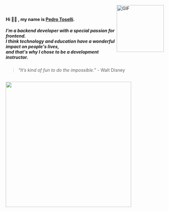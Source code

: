 <img align="right" alt="GIF" src="https://media.giphy.com/media/KzJkzjggfGN5Py6nkT/giphy.gif" width="150px" height="150px" > <br>

#### Hi 👋🏼 , my name is [Pedro Toselli](https://www.linkedin.com/in/phtoselli/).

##### I'm a backend developer with a special passion for frontend. </br> I think technology and education have a wonderful impact on people's lives, </br> and that's why I chose to be a development instructor.

> *“It’s kind of fun to do the impossible.”* - Walt Disney

##

<!---
<a href="http://www.github.com/Pedro-Toselli">
  <img src="https://github-readme-stats.vercel.app/api?username=phtoselli&show_icons=true&hide=&count_private=true&title_color=1E90FF&text_color=gray&icon_color=1E90FF&bg_color=FFFFFF00&hide_border=true&show_icons=true" alt="Pedro Toselli's GitHub stats" width="400px" align="left"/>
</a>

colocar:
align="right"
na tag abaixo.
--->

<a href="http://www.github.com/phtoselli">
  <img src="https://github-readme-streak-stats.herokuapp.com/?user=phtoselli&stroke=ffffff&background=FFFFFF00&ring=orange&fire=orange&currStreakNum=gray&currStreakLabel=orange&sideNums=gray&sideLabels=gray&dates=gray&hide_border=true" width="400px" />
</a>

